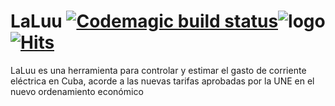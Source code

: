 # LaLuu [![Codemagic build status](https://api.codemagic.io/apps/600c6e36627f2f927294ffc1/600c6e36627f2f927294ffc0/status_badge.svg)](https://codemagic.io/apps/600c6e36627f2f927294ffc1/600c6e36627f2f927294ffc0/latest_build)![logo](https://github.com/geeksLab-Tech/LaLu/blob/master/assets/logo.png) [![Hits](https://hits.seeyoufarm.com/api/count/incr/badge.svg?url=https%3A%2F%2Fgithub.com%2FgeeksLab-Tech%2FLaLu&count_bg=%233D91C8&title_bg=%23555555&icon=dart.svg&icon_color=%23E7E7E7&title=hits&edge_flat=false)](https://hits.seeyoufarm.com)

LaLuu es una herramienta para controlar y estimar el gasto de corriente eléctrica en Cuba, acorde a las nuevas tarifas aprobadas por la UNE en el nuevo ordenamiento económico 
